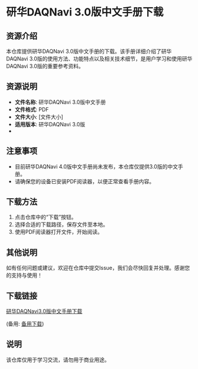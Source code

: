 # 研华DAQNavi 3.0版中文手册下载

## 资源介绍

本仓库提供研华DAQNavi 3.0版中文手册的下载。该手册详细介绍了研华DAQNavi 3.0版的使用方法、功能特点以及相关技术细节，是用户学习和使用研华DAQNavi 3.0版的重要参考资料。

## 资源说明

- **文件名称**: 研华DAQNavi 3.0版中文手册
- **文件格式**: PDF
- **文件大小**: [文件大小]
- **适用版本**: 研华DAQNavi 3.0版
- 
## 注意事项

- 目前研华DAQNavi 4.0版中文手册尚未发布，本仓库仅提供3.0版的中文手册。
- 请确保您的设备已安装PDF阅读器，以便正常查看手册内容。

## 下载方法

1. 点击仓库中的“下载”按钮。
2. 选择合适的下载路径，保存文件至本地。
3. 使用PDF阅读器打开文件，开始阅读。

## 其他说明

如有任何问题或建议，欢迎在仓库中提交Issue，我们会尽快回复并处理。感谢您的支持与使用！

## 下载链接
[研华DAQNavi3.0版中文手册下载](https://pan.quark.cn/s/2cb568d4c4a0) 

(备用: [备用下载](https://pan.baidu.com/s/1fdFn00onY-ReboLb60iezQ?pwd=1234))

## 说明

该仓库仅用于学习交流，请勿用于商业用途。
